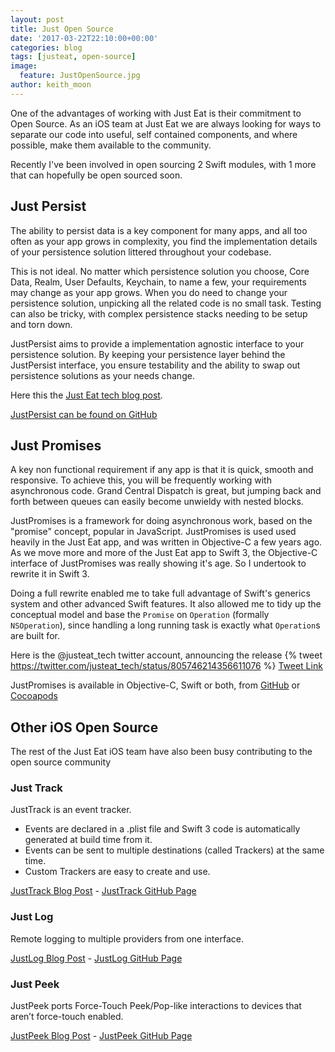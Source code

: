 ```yaml
---
layout: post
title: Just Open Source
date: '2017-03-22T22:10:00+00:00'
categories: blog
tags: [justeat, open-source]
image:
  feature: JustOpenSource.jpg
author: keith_moon
---
```


One of the advantages of working with Just Eat is their commitment to Open Source. As an iOS team at Just Eat we are always looking for ways to separate our code into useful, self contained components, and where possible, make them available to the community.

Recently I've been involved in open sourcing 2 Swift modules, with 1 more that can hopefully be open sourced soon.

## Just Persist

The ability to persist data is a key component for many apps, and all too often as your app grows in complexity, you find the implementation details of your persistence solution littered throughout your codebase.

This is not ideal. No matter which persistence solution you choose, Core Data, Realm, User Defaults, Keychain, to name a few, your requirements may change as your app grows. When you do need to change your persistence solution, unpicking all the related code is no small task. Testing can also be tricky, with complex persistence stacks needing to be setup and torn down.

JustPersist aims to provide a implementation agnostic interface to your persistence solution. By keeping your persistence layer behind the JustPersist interface, you ensure testability and the ability to swap out persistence solutions as your needs change.

Here this the [Just Eat tech blog post](https://tech.just-eat.com/2017/03/02/how-to-abstract-your-persistence-layer-and-migrate-to-another-one-on-ios-with-justpersist).

[JustPersist can be found on GitHub](https://github.com/justeat/JustPersist)

## Just Promises

A key non functional requirement if any app is that it is quick, smooth and responsive. To achieve this, you will be frequently working with asynchronous code. Grand Central Dispatch is great, but jumping back and forth between queues can easily become unwieldy with nested blocks.

JustPromises is a framework for doing asynchronous work, based on the "promise" concept, popular in JavaScript. JustPromises is used used heavily in the Just Eat app, and was written in Objective-C a few years ago. As we move more and more of the Just Eat app to Swift 3, the Objective-C interface of JustPromises was really showing it's age. So I undertook to rewrite it in Swift 3.

Doing a full rewrite enabled me to take full advantage of Swift's generics system and other advanced Swift features. It also allowed me to tidy up the conceptual model and base the ```Promise``` on ```Operation``` (formally ```NSOperation```), since handling a long running task is exactly what ```Operation```s are built for.

Here is the @justeat_tech twitter account, announcing the release
{% tweet https://twitter.com/justeat_tech/status/805746214356611076 %}
[Tweet Link](https://twitter.com/justeat_tech/status/805746214356611076)

JustPromises is available in Objective-C, Swift or both, from [GitHub](https://github.com/justeat/JustPromises) or [Cocoapods](https://cocoapods.org/?q=JustPromises)

## Other iOS Open Source

The rest of the Just Eat iOS team have also been busy contributing to the open source community

### Just Track

JustTrack is an event tracker.

* Events are declared in a .plist file and Swift 3 code is automatically generated at build time from it.
* Events can be sent to multiple destinations (called Trackers) at the same time.
* Custom Trackers are easy to create and use.

[JustTrack Blog Post](https://tech.just-eat.com/2017/02/01/ios-event-tracking-with-justtrack/) - [JustTrack GitHub Page](https://github.com/justeat/JustTrack)

### Just Log

Remote logging to multiple providers from one interface.

[JustLog Blog Post](https://tech.just-eat.com/2017/01/18/a-better-local-and-remote-logging-on-ios-with-justlog/) - [JustLog GitHub Page](https://github.com/justeat/JustLog)

### Just Peek

JustPeek ports Force-Touch Peek/Pop-like interactions to devices that aren’t force-touch enabled.

[JustPeek Blog Post](https://tech.just-eat.com/2016/12/01/introducing-justpeek/) - [JustPeek GitHub Page](https://github.com/justeat/JustPeek)
